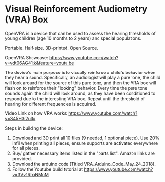 # Visual Reinforcement Audiometry (VRA) Box

OpenVRA is a device that can be used to assess the hearing thresholds of young children (age 10 months to 2 years) and special populations.

Portable.  Half-size. 3D-printed.  Open Source. 

OpenVRA Showcase: https://www.youtube.com/watch?v=vdt06AG41tk&feature=youtu.be

The device's main purpose is to visually reinforce a child's behavior when they hear a sound. 
Specifically, an audiologist will play a pure tone, the child will look around for the source of this pure tone, 
and then the VRA box will flash on to reinforce their "looking" behavior. 
Every time the pure tone sounds again, the child will look around, 
as they have been conditioned to respond due to the interesting VRA box. 
Repeat until the threshold of hearing for different frequencies is acquired.

Video Link on how VRA works: https://www.youtube.com/watch?v=S45H3i2ulto

Steps in building the device:

1) Download and 3D print all 10 files (9 needed, 1 optional piece).  Use 20% infil when printing all pieces, ensure supports are activated everywhere for all pieces.
2) Buy/ gather necessary items listed in the "parts list". Amazon links are provided.
3) Download the arduino code (Titled VRA_Arduino_Code_May_24_2018).
4) Follow the Youtube build tutorial at https://www.youtube.com/watch?v=3Vv1RhaNMnM
